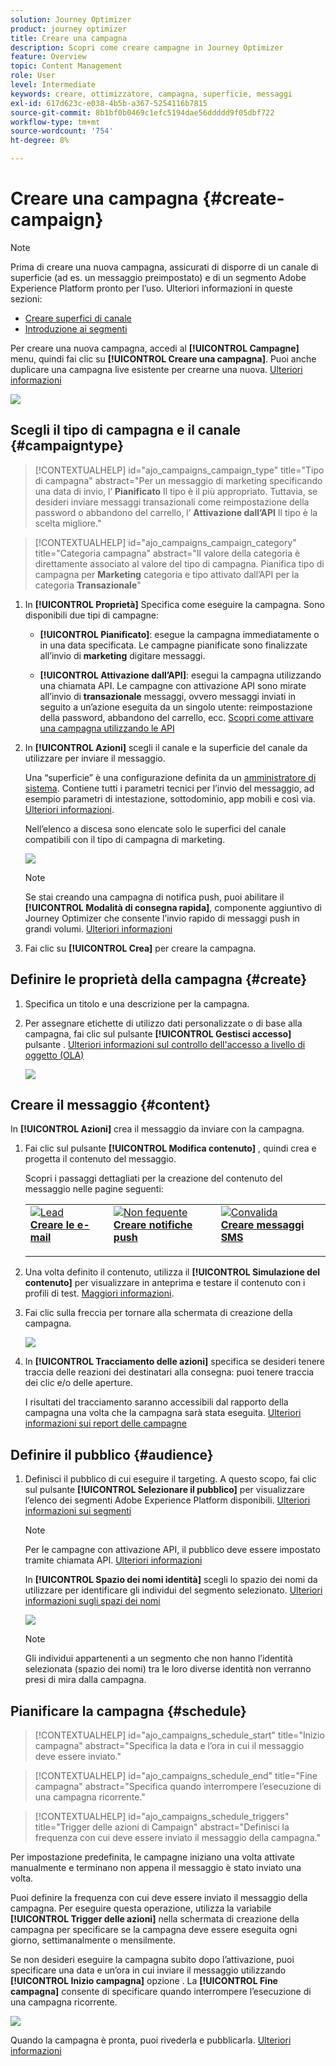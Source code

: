 ```yaml
---
solution: Journey Optimizer
product: journey optimizer
title: Creare una campagna
description: Scopri come creare campagne in Journey Optimizer
feature: Overview
topic: Content Management
role: User
level: Intermediate
keywords: creare, ottimizzatore, campagna, superficie, messaggi
exl-id: 617d623c-e038-4b5b-a367-5254116b7815
source-git-commit: 8b1bf0b0469c1efc5194dae56ddddd9f05dbf722
workflow-type: tm+mt
source-wordcount: '754'
ht-degree: 8%

---
```


# Creare una campagna {#create-campaign}

>[!NOTE]
>
>Prima di creare una nuova campagna, assicurati di disporre di un canale di superficie (ad es. un messaggio preimpostato) e di un segmento Adobe Experience Platform pronto per l’uso. Ulteriori informazioni in queste sezioni:
>
>* [Creare superfici di canale](../configuration/channel-surfaces.md)
>* [Introduzione ai segmenti](../segment/about-segments.md)


Per creare una nuova campagna, accedi al **[!UICONTROL Campagne]** menu, quindi fai clic su **[!UICONTROL Creare una campagna]**. Puoi anche duplicare una campagna live esistente per crearne una nuova. [Ulteriori informazioni](modify-stop-campaign.md#duplicate)

![](assets/create-campaign.png)

## Scegli il tipo di campagna e il canale {#campaigntype}

>[!CONTEXTUALHELP]
>id="ajo_campaigns_campaign_type"
>title="Tipo di campagna"
>abstract="Per un messaggio di marketing specificando una data di invio, l’ **Pianificato** Il tipo è il più appropriato. Tuttavia, se desideri inviare messaggi transazionali come reimpostazione della password o abbandono del carrello, l’ **Attivazione dall’API** Il tipo è la scelta migliore."

>[!CONTEXTUALHELP]
>id="ajo_campaigns_campaign_category"
>title="Categoria campagna"
>abstract="Il valore della categoria è direttamente associato al valore del tipo di campagna. Pianifica tipo di campagna per **Marketing** categoria e tipo attivato dall’API per la categoria **Transazionale**"

1. In **[!UICONTROL Proprietà]** Specifica come eseguire la campagna. Sono disponibili due tipi di campagne:

   * **[!UICONTROL Pianificato]**: esegue la campagna immediatamente o in una data specificata. Le campagne pianificate sono finalizzate all’invio di **marketing** digitare messaggi.

   * **[!UICONTROL Attivazione dall’API]**: esegui la campagna utilizzando una chiamata API. Le campagne con attivazione API sono mirate all’invio di **transazionale** messaggi, ovvero messaggi inviati in seguito a un’azione eseguita da un singolo utente: reimpostazione della password, abbandono del carrello, ecc. [Scopri come attivare una campagna utilizzando le API](api-triggered-campaigns.md)

1. In **[!UICONTROL Azioni]** scegli il canale e la superficie del canale da utilizzare per inviare il messaggio.

   Una “superficie” è una configurazione definita da un [amministratore di sistema](../start/path/administrator.md). Contiene tutti i parametri tecnici per l’invio del messaggio, ad esempio parametri di intestazione, sottodominio, app mobili e così via. [Ulteriori informazioni](../configuration/channel-surfaces.md).

   Nell’elenco a discesa sono elencate solo le superfici del canale compatibili con il tipo di campagna di marketing.

   ![](assets/create-campaign-action.png)

   >[!NOTE]
   >
   >Se stai creando una campagna di notifica push, puoi abilitare il **[!UICONTROL Modalità di consegna rapida]**, componente aggiuntivo di Journey Optimizer che consente l’invio rapido di messaggi push in grandi volumi. [Ulteriori informazioni](../push/create-push.md#rapid-delivery)

1. Fai clic su **[!UICONTROL Crea]** per creare la campagna.

## Definire le proprietà della campagna {#create}

1. Specifica un titolo e una descrizione per la campagna.

   <!--To test the content of your message, toggle the **[!UICONTROL Content experiment]** option on. This allows you to test multiple variables of a delivery on populations samples, in order to define which treatment has the biggest impact on the targeted population.[Learn more about content experiment](../campaigns/content-experiment.md).-->

1. Per assegnare etichette di utilizzo dati personalizzate o di base alla campagna, fai clic sul pulsante **[!UICONTROL Gestisci accesso]** pulsante . [Ulteriori informazioni sul controllo dell&#39;accesso a livello di oggetto (OLA)](../administration/object-based-access.md)

   ![](assets/create-campaign-properties.png)

## Creare il messaggio {#content}

In **[!UICONTROL Azioni]** crea il messaggio da inviare con la campagna.

1. Fai clic sul pulsante **[!UICONTROL Modifica contenuto]** , quindi crea e progetta il contenuto del messaggio.

   Scopri i passaggi dettagliati per la creazione del contenuto del messaggio nelle pagine seguenti:

   <table style="table-layout:fixed">
    <tr style="border: 0;">
    <td>
    <a href="../email/create-email.md">
    <img alt="Lead" src="../assets/do-not-localize/email.jpg">
    </a>
    <div><a href="../email/create-email.md"><strong>Creare le e-mail</strong>
    </div>
    <p>
    </td>
    <td>
    <a href="../push/create-push.md">
      <img alt="Non fequente" src="../assets/do-not-localize/push.jpg">
    </a>
    <div>
    <a href="../push/create-push.md"><strong>Creare notifiche push</strong></a>
    </div>
    <p>
    </td>
    <td>
    <a href="../sms/create-sms.md">
      <img alt="Convalida" src="../assets/do-not-localize/sms.jpg">
    </a>
    <div>
    <a href="../sms/create-sms.md"><strong>Creare messaggi SMS</strong></a>
    </div>
    <p>
    </td>
    </tr>
    </table>

1. Una volta definito il contenuto, utilizza il **[!UICONTROL Simulazione del contenuto]** per visualizzare in anteprima e testare il contenuto con i profili di test. [Maggiori informazioni](../email/preview.md).

1. Fai clic sulla freccia per tornare alla schermata di creazione della campagna.

   ![](assets/create-campaign-design.png)

1. In **[!UICONTROL Tracciamento delle azioni]** specifica se desideri tenere traccia delle reazioni dei destinatari alla consegna: puoi tenere traccia dei clic e/o delle aperture.

   I risultati del tracciamento saranno accessibili dal rapporto della campagna una volta che la campagna sarà stata eseguita. [Ulteriori informazioni sui report delle campagne](../reports/campaign-global-report.md)

## Definire il pubblico {#audience}

1. Definisci il pubblico di cui eseguire il targeting. A questo scopo, fai clic sul pulsante **[!UICONTROL Selezionare il pubblico]** per visualizzare l’elenco dei segmenti Adobe Experience Platform disponibili. [Ulteriori informazioni sui segmenti](../segment/about-segments.md)

   >[!NOTE]
   >
   >Per le campagne con attivazione API, il pubblico deve essere impostato tramite chiamata API. [Ulteriori informazioni](api-triggered-campaigns.md)

   In **[!UICONTROL Spazio dei nomi identità]** scegli lo spazio dei nomi da utilizzare per identificare gli individui del segmento selezionato. [Ulteriori informazioni sugli spazi dei nomi](../event/about-creating.md#select-the-namespace)

   ![](assets/create-campaign-namespace.png)

   >[!NOTE]
   >
   >Gli individui appartenenti a un segmento che non hanno l’identità selezionata (spazio dei nomi) tra le loro diverse identità non verranno presi di mira dalla campagna.

   <!--If you are are creating an API-triggered campaign, the **[!UICONTROL cURL request]** section allows you to retrieve the **[!UICONTROL Campaign ID]** to use in the API call. [Learn more](api-triggered-campaigns.md)-->

## Pianificare la campagna {#schedule}

>[!CONTEXTUALHELP]
>id="ajo_campaigns_schedule_start"
>title="Inizio campagna"
>abstract="Specifica la data e l’ora in cui il messaggio deve essere inviato."

>[!CONTEXTUALHELP]
>id="ajo_campaigns_schedule_end"
>title="Fine campagna"
>abstract="Specifica quando interrompere l’esecuzione di una campagna ricorrente."

>[!CONTEXTUALHELP]
>id="ajo_campaigns_schedule_triggers"
>title="Trigger delle azioni di Campaign"
>abstract="Definisci la frequenza con cui deve essere inviato il messaggio della campagna."

Per impostazione predefinita, le campagne iniziano una volta attivate manualmente e terminano non appena il messaggio è stato inviato una volta.

Puoi definire la frequenza con cui deve essere inviato il messaggio della campagna. Per eseguire questa operazione, utilizza la variabile **[!UICONTROL Trigger delle azioni]** nella schermata di creazione della campagna per specificare se la campagna deve essere eseguita ogni giorno, settimanalmente o mensilmente.

Se non desideri eseguire la campagna subito dopo l’attivazione, puoi specificare una data e un’ora in cui inviare il messaggio utilizzando **[!UICONTROL Inizio campagna]** opzione . La **[!UICONTROL Fine campagna]** consente di specificare quando interrompere l’esecuzione di una campagna ricorrente.

![](assets/create-campaign-schedule.png)

Quando la campagna è pronta, puoi rivederla e pubblicarla. [Ulteriori informazioni](review-activate-campaign.md)

